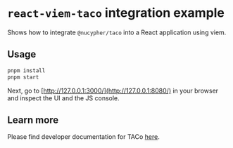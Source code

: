 # `react-viem-taco` integration example

Shows how to integrate `@nucypher/taco` into a React application using viem.
## Usage

```bash
pnpm install
pnpm start
```

Next, go to [http://127.0.0.1:3000/](http://127.0.0.1:8080/) in your browser and
inspect the UI and the JS console.

## Learn more

Please find developer documentation for
TACo [here](https://docs.taco.build/).
